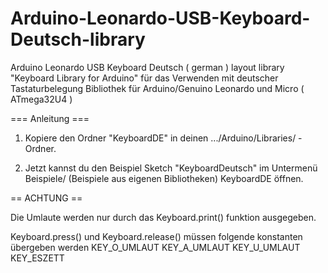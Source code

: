 # Arduino-Leonardo-USB-Keyboard-Deutsch-library
Arduino Leonardo USB Keyboard Deutsch ( german ) layout library
"Keyboard Library for Arduino" für das Verwenden mit deutscher Tastaturbelegung
Bibliothek für Arduino/Genuino Leonardo und Micro ( ATmega32U4 )

=== Anleitung ===

1. Kopiere den Ordner "KeyboardDE" in deinen .../Arduino/Libraries/ - Ordner.  
   
2. Jetzt kannst du den Beispiel Sketch "KeyboardDeutsch" im Untermenü Beispiele/ (Beispiele aus eigenen Bibliotheken) KeyboardDE öffnen.

== ACHTUNG ==

Die Umlaute werden nur durch das Keyboard.print() funktion ausgegeben.

Keyboard.press() und  Keyboard.release() müssen folgende konstanten übergeben werden
KEY_O_UMLAUT
KEY_A_UMLAUT
KEY_U_UMLAUT
KEY_ESZETT
